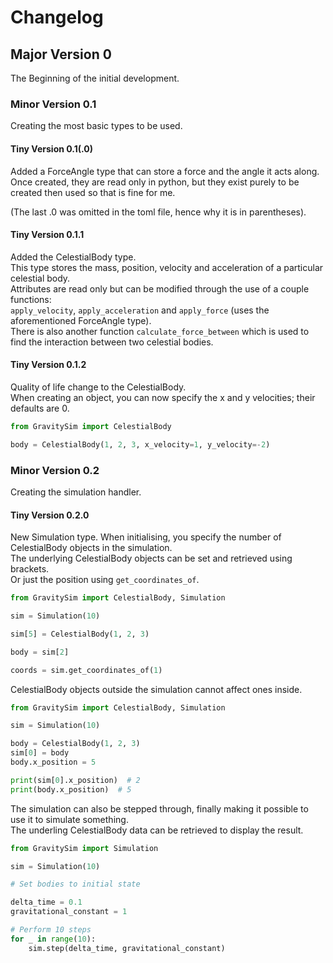 # Changelog

## Major Version 0

The Beginning of the initial development.

### Minor Version 0.1

Creating the most basic types to be used.

#### Tiny Version 0.1(.0)

Added a ForceAngle type that can store a force and the angle it acts along.  
Once created, they are read only in python, but they exist purely to be created then used so that is fine for me.

(The last .0 was omitted in the toml file, hence why it is in parentheses).

#### Tiny Version 0.1.1

Added the CelestialBody type.  
This type stores the mass, position, velocity and acceleration of a particular celestial body.  
Attributes are read only but can be modified through the use of a couple functions:  
`apply_velocity`, `apply_acceleration` and `apply_force` (uses the aforementioned ForceAngle type).  
There is also another function `calculate_force_between` which is used to find the interaction between two celestial
bodies.

#### Tiny Version 0.1.2

Quality of life change to the CelestialBody.  
When creating an object, you can now specify the x and y velocities; their defaults are 0.

```python
from GravitySim import CelestialBody

body = CelestialBody(1, 2, 3, x_velocity=1, y_velocity=-2)
```

### Minor Version 0.2

Creating the simulation handler.

#### Tiny Version 0.2.0

New Simulation type.
When initialising, you specify the number of CelestialBody objects in the simulation.  
The underlying CelestialBody objects can be set and retrieved using brackets.  
Or just the position using `get_coordinates_of`.

```python
from GravitySim import CelestialBody, Simulation

sim = Simulation(10)

sim[5] = CelestialBody(1, 2, 3)

body = sim[2]

coords = sim.get_coordinates_of(1)
```  

CelestialBody objects outside the simulation cannot affect ones inside.

```python
from GravitySim import CelestialBody, Simulation

sim = Simulation(10)

body = CelestialBody(1, 2, 3)
sim[0] = body
body.x_position = 5

print(sim[0].x_position)  # 2
print(body.x_position)  # 5
```

The simulation can also be stepped through, finally making it possible to use it to simulate something.  
The underling CelestialBody data can be retrieved to display the result.

```python
from GravitySim import Simulation

sim = Simulation(10)

# Set bodies to initial state

delta_time = 0.1
gravitational_constant = 1

# Perform 10 steps
for _ in range(10):
    sim.step(delta_time, gravitational_constant)
```
